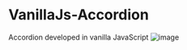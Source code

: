 # VanillaJs-Accordion
Accordion developed in vanilla JavaScript
![image](https://user-images.githubusercontent.com/57593885/232595166-c1dc8ba2-cf05-4377-9d70-05a18d08557c.png)
